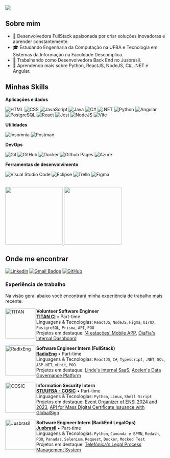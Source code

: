![](https://komarev.com/ghpvc/?username=pamellabeca&color=006bed)
## Sobre mim

- 🤔 Desenvolvedora FullStack apaixonada por criar soluções inovadoras e aprender constantemente.
- 🎓 Estudando Engenharia da Computação na UFBA e Tecnologia em Sistemas da Informação na Faculdade Descomplica.
- 💼 Trabalhando como Desenvolvedora Back End no Jusbrasil.
- 🌱 Aprendendo mais sobre Python, ReactJS, NodeJS, C#, .NET e Angular.

## Minhas Skills

**Aplicações e dados**

![HTML](https://img.shields.io/badge/-HTML-333333?style=flat&logo=html5&logoColor=E34F26)
![CSS](https://img.shields.io/badge/-CSS-333333?style=flat&logo=css3&logoColor=1572B6)
![JavaScript](https://img.shields.io/badge/-JavaScript-333333?style=flat&logo=javascript&logoColor=F7DF1E)
![Java](https://img.shields.io/badge/java-333333.svg?style=flat&logo=openjdk&logoColor=%23ED8B00)
![C#](https://img.shields.io/badge/c%23-333333.svg?style=flat&logo=csharp&logoColor=%23239120)
![.NET](https://img.shields.io/badge/-.NET-333333?style=flat&logo=dotnet&logoColor=512BD4)
![Python](https://img.shields.io/badge/-Python-333333?style=flat&logo=python&logoColor=3776AB)
![Angular](https://img.shields.io/badge/-Angular-333333?style=flat&logo=angular&logoColor=DD0031)
![PostgreSQL](https://img.shields.io/badge/-PostgreSQL-333333?style=flat&logo=postgresql&logoColor=336791)
![React](https://img.shields.io/badge/-React-333333?style=flat&logo=react&logoColor=61DAFB)
![Jest](https://img.shields.io/badge/-Jest-333333?style=flat&logo=jest)
![NodeJS](https://img.shields.io/badge/node.js-333333?style=flat&logo=node.js&logoColor=6DA55F)
![Vite](https://img.shields.io/badge/vite-333333.svg?style=flat&logo=vite&logoColor=%23646CFF)

**Utilidades**

![Insomnia](https://img.shields.io/badge/-Insomnia-333333?style=flat&logo=insomnia)
![Postman](https://img.shields.io/badge/-Postman-333333?style=flat&logo=postman)

**DevOps**

![Git](https://img.shields.io/badge/-Git-333333?style=flat&logo=git)
![GitHub](https://img.shields.io/badge/-GitHub-333333?style=flat&logo=github)
![Docker](https://img.shields.io/badge/-Docker-333333?style=flat&logo=docker)
![Github Pages](https://img.shields.io/badge/github%20pages-333333?style=flat&logo=github&logoColor=121013)
![Azure](https://img.shields.io/badge/azure-333333.svg?style=flat&logo=microsoftazure&logoColor=%230072C6)

**Ferramentas de desenvolvimento**

![Visual Studio Code](https://img.shields.io/badge/-Visual%20Studio%20Code-333333?style=flat&logo=visual-studio-code&logoColor=007ACC)
![Eclipse](https://img.shields.io/badge/-Eclipse-333333?style=flat&logo=eclipse-ide&logoColor=2C2255)
![Trello](https://img.shields.io/badge/-Trello-333333?style=flat&logo=trello&logoColor=007ACC)
![Figma](https://img.shields.io/badge/-Figma-333333?style=flat&logo=figma&logoColor=007ACC)


<br/>

<a href="https://github.com/pamellabeca" title="Perfil da Pamella">
  <img height="180em" src="https://github-readme-stats.vercel.app/api?username=pamellabeca&theme=dracula&show_icons=true" />
  <img height="180em" src="https://github-readme-stats.vercel.app/api/top-langs/?username=pamellabeca&layout=compact&langs_count=7&theme=dracula&show_icons=true"/>
</a>

## Onde me encontrar

[![Linkedin](https://img.shields.io/badge/-PamellaSilva-blue?style=flat-square&logo=Linkedin&logoColor=white&link=https://www.linkedin.com/in/pamella-silva-dev/)](https://www.linkedin.com/in/pamella-silva-dev/)
[![Gmail Badge](https://img.shields.io/badge/-mailto:pamellarebecabispo@gmail.com-006bed?style=flat-square&logo=Gmail&logoColor=white&link=mailto:mailto:pamellarebecabispo@gmail.com)](mailto:pamellarebecabispo@gmail.com)
[![GitHub](https://img.shields.io/github/followers/pamellabeca?label=follow&style=social)](https://github.com/pamellabeca)

### Experiência de trabalho

Na visão geral abaixo você encontrará minha experiência de trabalho mais recente:

[<img align="left" height="94px" width="94px" alt="TITAN" src="https://www.titanci.com.br/_next/static/media/LogoFooter.1774f537.svg"/>](https://www.titanci.com.br/)

**Volunteer Software Engineer** \
[**TITAN CI**](https://www.titanci.com.br/) • Part-time \
Linguagens & Tecnologias: `ReactJS`, `NodeJS`, `Figma`, `UI/UX`, `PostgreSQL`, `Prisma`, `API`, `POO`\
Projetos em destaque: ['4 estações' Mobile APP](https://play.google.com/store/apps/details?id=com.app.dados_saude), [ÓiaFia's Internal Dashboard](https://oiafia.com.br/)
<br/>

[<img align="left" height="94px" width="94px" alt="RadixEng" src="https://media.licdn.com/dms/image/v2/C4E0BAQGf83BBbYnPTg/company-logo_200_200/company-logo_200_200/0/1656686595482/radix_engenharia_e_software_logo?e=1750291200&v=beta&t=RCIKxFhGtTxBKOa9I5oTn7EIIzQFxVOnni8LPtl_PMc"/>](https://radixeng.com.br/)

**Software Engineer Intern (FullStack)** \
[**RadixEng**](https://radixeng.com.br/) • Part-time \
Linguagens & Tecnologias: `ReactJS`, `C#`, `Typescript`, `.NET`, `SQL`, `ASP.NET`, `xUnit`, `POO`\
Projetos em destaque: [Linde's Internal SaaS](https://www.linde.com/), [Acelen's Data Governance Platform](https://www.acelen.com.br/)
<br/>

[<img align="left" height="94px" width="94px" alt="COSIC" src="https://ihac.ufba.br/wp-content/uploads/2018/08/logo-sti-destaque.jpg"/>](https://sti.ufba.br/cosic)

**Information Security Intern** \
[**STI/UFBA - COSIC**](https://sti.ufba.br/cosic) • Part-time \
Linguagens & Tecnologias: `Python`, `Linux`, `Shell Script`\
Projetos em destaque: [Event Organizer of ENSI 2024 and 2023](https://ensi.pop-ba.rnp.br/2024/), [API for Mass Digital Certificate Issuance with GlobalSign]()
<br/>

[<img align="left" height="94px" width="94px" alt="Jusbrasil" src="https://play-lh.googleusercontent.com/-H9V7ZW-nupRgig2lkCGbU37HunliZpDSVdR30UX6D8s3NXZMQISyxwdl5WXM3qOt9Y"/>](https://www.jusbrasil.com.br/)

**Software Engineer Intern (BackEnd LegalOps)** \
[**Jusbrasil**](https://www.jusbrasil.com.br/) • Part-time \
Linguagens & Tecnologias: `Python`, `Camunda e BPMN`, `Redash`, `POO`, `Panadas`, `Selenium`, `Request`, `Docker`, `Mocked Test`  \
Projetos em destaque: [Telefônica's Legal Process Management System](https://www.telefonica.com.br/)
<br/>
<br/>
